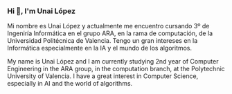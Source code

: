 ### Hi 👋, I'm Unai López
Mi nombre es Unai López y actualmente me encuentro cursando 3º de Ingeniría Informática en el grupo ARA, en la rama de computación, de la Universidad Politécnica de Valencia. Tengo un gran intereses en la Informática especialmente en la IA y el mundo de los algoritmos. 

My name is Unai López and I am currently studying 2nd year of Computer Engineering in the ARA group, in the computation branch, at the Polytechnic University of Valencia. I have a great interest in Computer Science, especially in AI and the world of algorithms.
